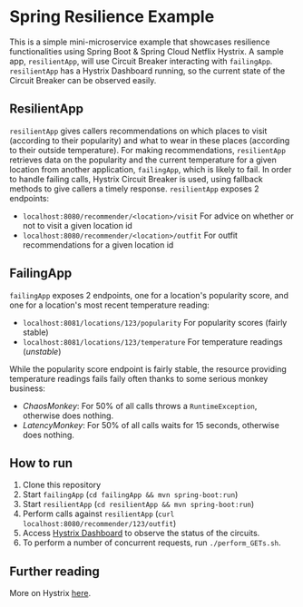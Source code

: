 # Spring Resilience Example

This is a simple mini-microservice example that showcases resilience functionalities  using Spring Boot & Spring Cloud Netflix Hystrix.
A sample app, `resilientApp`, will use Circuit Breaker interacting with `failingApp`. `resilientApp` has a Hystrix Dashboard running, so the current state of the Circuit Breaker can be observed easily.

## ResilientApp

`resilientApp` gives callers recommendations on which places to visit (according to their popularity) and what to wear in these places (according to their outside temperature). For making recommendations, `resilientApp` retrieves data on the popularity and the current temperature for a given location from another application, `failingApp`, which is likely to fail.
In order to handle failing calls, Hystrix Circuit Breaker is used, using fallback methods to give callers a timely response.
`resilientApp` exposes 2 endpoints:

* `localhost:8080/recommender/<location>/visit` For advice on whether or not to visit a given location id
* `localhost:8080/recommender/<location>/outfit` For outfit recommendations for a given location id


## FailingApp

`failingApp` exposes 2 endpoints, one for a location's popularity score, and one for a location's most recent temperature reading:

* `localhost:8081/locations/123/popularity` For popularity scores (fairly stable)
* `localhost:8081/locations/123/temperature` For temperature readings (_unstable_)

While the popularity score endpoint is fairly stable, the resource providing temperature readings fails faily often thanks to some serious monkey business:

* _ChaosMonkey_: For 50% of all calls throws a `RuntimeException`, otherwise does nothing.
* _LatencyMonkey_: For 50% of all calls waits for 15 seconds, otherwise does nothing.

## How to run

1. Clone this repository
2. Start `failingApp` (`cd failingApp && mvn spring-boot:run`)
3. Start `resilientApp` (`cd resilientApp && mvn spring-boot:run`)
4. Perform calls against `resilientApp` (`curl localhost:8080/recommender/123/outfit`)
5. Access [Hystrix Dashboard](http://localhost:8080/hystrix/monitor?stream=http%3A%2F%2Flocalhost%3A8080%2Factuator%2Fhystrix.stream&title=Resilient%20App) to observe the status of the circuits.
6. To perform a number of concurrent requests, run `./perform_GETs.sh`.

## Further reading

More on Hystrix [here](https://cloud.spring.io/spring-cloud-netflix/multi/multi__circuit_breaker_hystrix_clients.html).

